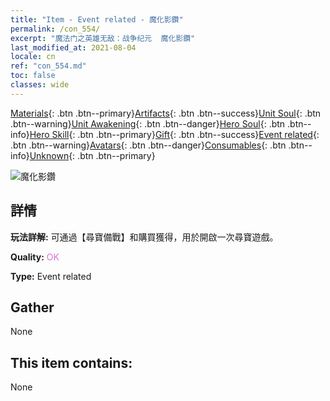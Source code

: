 ```yaml
---
title: "Item - Event related - 魔化影鑽"
permalink: /con_554/
excerpt: "魔法门之英雄无敌：战争纪元  魔化影鑽"
last_modified_at: 2021-08-04
locale: cn
ref: "con_554.md"
toc: false
classes: wide
---
```

 [Materials](/ItemsCN/){: .btn .btn--primary}[Artifacts](/ItemsCN/Artifacts/){: .btn .btn--success}[Unit Soul](/ItemsCN/UnitSoul/){: .btn .btn--warning}[Unit Awakening](/ItemsCN/UnitAwakening/){: .btn .btn--danger}[Hero Soul](/ItemsCN/HeroSoul/){: .btn .btn--info}[Hero Skill](/ItemsCN/HeroSkill/){: .btn .btn--primary}[Gift](/ItemsCN/Gift/){: .btn .btn--success}[Event related](/ItemsCN/Events/){: .btn .btn--warning}[Avatars](/ItemsCN/Avatars/){: .btn .btn--danger}[Consumables](/ItemsCN/Consumables/){: .btn .btn--info}[Unknown](/ItemsCN/Unknown/){: .btn .btn--primary}

 ![魔化影鑽](/images/t/i_10040.png)

## 詳情
 **玩法詳解:** 可通過【尋寶備戰】和購買獲得，用於開啟一次尋寶遊戲。

 **Quality:** <span style="color: #DA70D6">OK</span>

 **Type:** Event related

## Gather

  None

## This item contains:

  None

